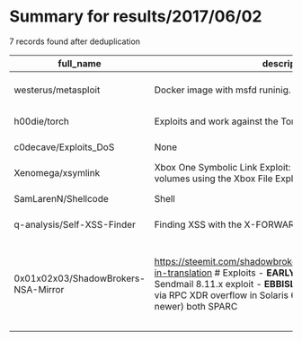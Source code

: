 
# Summary for results/2017/06/02
    
7 records found after deduplication

| full_name | description | html_url | matched_list | matched_count | pushed_at | size | stargazers_count | language | forks_count | vul_ids |
|-------------------------------------|------------------------------------------------------------------------------------------------------------------------------------------------------------------------------------------------------------------------------------------------------------------|--------------------------------------------------------|-----------------------------------------------------------------------------|-----------------|---------------------------|--------|--------------------|------------|---------------|--------------------------------------------------|
| westerus/metasploit | Docker image with msfd runinig. | https://github.com/westerus/metasploit | ['metasploit module OR payload'] | 1 | 2017-06-02 15:41:16+00:00 | 18 | 0 | Shell | 0 | [] |
| h00die/torch | Exploits and work against the Torch router | https://github.com/h00die/torch | ['exploit'] | 1 | 2017-06-02 00:44:52+00:00 | 65451 | 1 | Shell | 1 | [] |
| c0decave/Exploits_DoS | None | https://github.com/c0decave/Exploits_DoS | ['exploit'] | 1 | 2017-06-02 07:29:12+00:00 | 1 | 0 | Python | 0 | [] |
| Xenomega/xsymlink | Xbox One Symbolic Link Exploit: Access restricted/encrypted volumes using the Xbox File Explorer. | https://github.com/Xenomega/xsymlink | ['exploit'] | 1 | 2017-06-02 09:15:56+00:00 | 4 | 18 | C# | 6 | [] |
| SamLarenN/Shellcode | Shell | https://github.com/SamLarenN/Shellcode | ['shellcode'] | 1 | 2017-06-02 13:36:56+00:00 | 1 | 5 | Assembly | 1 | [] |
| q-analysis/Self-XSS-Finder | Finding XSS with the X-FORWARDED-FOR header | https://github.com/q-analysis/Self-XSS-Finder | ['exploit'] | 1 | 2017-06-02 20:56:46+00:00 | 16 | 0 | Python | 0 | [] |
| 0x01x02x03/ShadowBrokers-NSA-Mirror | https://steemit.com/shadowbrokers/@theshadowbrokers/lost-in-translation # Exploits - **EARLYSHOVEL** RedHat 7.0 - 7.1 Sendmail 8.11.x exploit - **EBBISLAND (EBBSHAVE)** root RCE via RPC XDR overflow in Solaris 6, 7, 8, 9 & 10 (possibly newer) both SPARC | https://github.com/0x01x02x03/ShadowBrokers-NSA-Mirror | ['exploit', 'metasploit module OR payload', 'rce', 'remote code execution'] | 4 | 2017-06-02 05:23:57+00:00 | 53 | 20 | | 27 | ['MS08-067', 'MS09-050', 'MS10-061', 'MS17-010'] |

